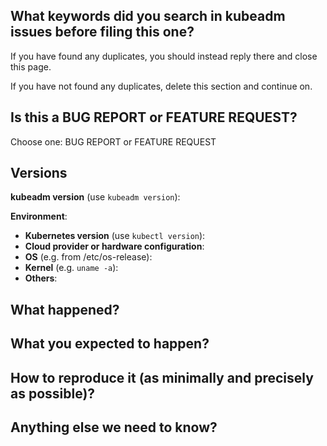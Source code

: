 <!--
!!! IMPORTANT  !!!

Before hitting the submit button, please note that requests for support must be sent
to the support channels or #kubeadm on k8s Slack and not this issue tracker:
https://git.k8s.io/SUPPORT.md

If you are experiencing a problem make sure you check the Kubernetes and kubeadm
troubleshooting guides:
https://kubernetes.io/docs/tasks/debug-application-cluster/troubleshooting/
https://kubernetes.io/docs/setup/production-environment/tools/kubeadm/troubleshooting-kubeadm/


If this is a BUG REPORT or a FEATURE REQUEST please answer the following questions.
-->

## What keywords did you search in kubeadm issues before filing this one?

If you have found any duplicates, you should instead reply there and close this page.

If you have not found any duplicates, delete this section and continue on.


## Is this a BUG REPORT or FEATURE REQUEST?

Choose one: BUG REPORT or FEATURE REQUEST

<!--
If this is a BUG REPORT, please:
  - Fill in as much of the template below as you can.  If you leave out information, we can't help you as well.

If this is a FEATURE REQUEST, please:
  - Describe *in detail* the feature/behavior/change you'd like to see.

In both cases, be ready for followup questions, and please respond in a timely
manner.  If we can't reproduce a bug or think a feature already exists, we
might close your issue.  If we're wrong, PLEASE feel free to reopen it and
explain why.
-->


## Versions

**kubeadm version** (use `kubeadm version`):

**Environment**:
- **Kubernetes version** (use `kubectl version`):
- **Cloud provider or hardware configuration**:
- **OS** (e.g. from /etc/os-release):
- **Kernel** (e.g. `uname -a`):
- **Others**:


## What happened?


## What you expected to happen?


## How to reproduce it (as minimally and precisely as possible)?


## Anything else we need to know?
